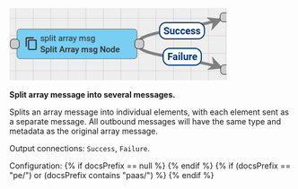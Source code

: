 ![image](/images/user-guide/rule-engine-2-0/nodes/transformation-nodes/split-array-msg-node.png)

**Split array message into several messages.**

Splits an array message into individual elements, with each element sent as a separate message. All outbound messages will have the same type and metadata as the original array message.

Output connections: `Success`, `Failure`.

Configuration:
{% if docsPrefix == null %}
<object width="70%" data="/images/user-guide/rule-engine-2-0/nodes/transformation-nodes/split-array-msg-node-2-ce.png"></object>
{% endif %}
{% if (docsPrefix == "pe/") or (docsPrefix contains "paas/") %}
<object width="70%" data="/images/user-guide/rule-engine-2-0/nodes/transformation-nodes/split-array-msg-node-2-pe.png"></object>
{% endif %}

